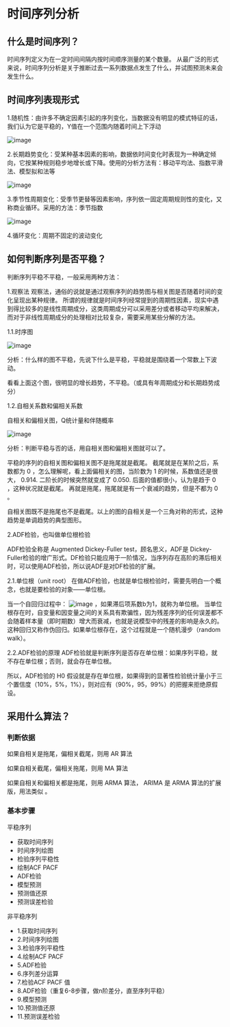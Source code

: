 # 时间序列分析

## 什么是时间序列？
时间序列定义为在一定时间间隔内按时间顺序测量的某个数量。
从最广泛的形式来说，时间序列分析是关于推断过去一系列数据点发生了什么，并试图预测未来会发生什么。

## 时间序列表现形式
1.随机性：由许多不确定因素引起的序列变化，当数据没有明显的模式特征的话，我们认为它是平稳的，Y值在一个范围内随着时间上下浮动

![image](https://user-images.githubusercontent.com/25822507/154907168-4fc59ce4-3dd9-4790-ad60-39e951139ece.png)

2.长期趋势变化：受某种基本因素的影响，数据依时间变化时表现为一种确定倾向，它按某种规则稳步地增长或下降。使用的分析方法有：移动平均法、指数平滑法、模型拟和法等

![image](https://user-images.githubusercontent.com/25822507/154907328-d2d245b5-8ed6-4ec5-90b3-1db30b471fb5.png)

3.季节性周期变化：受季节更替等因素影响，序列依一固定周期规则性的变化，又称商业循环。采用的方法：季节指数

![image](https://user-images.githubusercontent.com/25822507/154907440-4ba4fc83-f267-4160-bd58-a960fa773d7e.png)

4.循环变化：周期不固定的波动变化

## 如何判断序列是否平稳？
判断序列平稳不平稳，一般采用两种方法：

1.观察法
观察法，通俗的说就是通过观察序列的趋势图与相关图是否随着时间的变化呈现出某种规律。
所谓的规律就是时间序列经常提到的周期性因素，现实中遇到得比较多的是线性周期成分，这类周期成分可以采用差分或者移动平均来解决，而对于非线性周期成分的处理相对比较复杂，需要采用某些分解的方法。

1.1.时序图

![image](https://user-images.githubusercontent.com/25822507/155258835-7c934564-12b4-496c-be5d-03acb0facd82.png)

分析：什么样的图不平稳，先说下什么是平稳，平稳就是围绕着一个常数上下波动。

看看上面这个图，很明显的增长趋势，不平稳。（或具有年周期成分和长期趋势成分）

1.2.自相关系数和偏相关系数

自相关和偏相关图，Q统计量和伴随概率

![image](https://user-images.githubusercontent.com/25822507/155258917-55ca7a9e-be26-49e5-a017-06d6def8b7c4.png)

分析：判断平稳与否的话，用自相关图和偏相关图就可以了。

平稳的序列的自相关图和偏相关图不是拖尾就是截尾。
截尾就是在某阶之后，系数都为 0 ，怎么理解呢，看上面偏相关的图，当阶数为 1 的时候，系数值还是很大， 0.914. 二阶长的时候突然就变成了 0.050. 后面的值都很小，认为是趋于 0 ，这种状况就是截尾。
再就是拖尾，拖尾就是有一个衰减的趋势，但是不都为 0 。

自相关图既不是拖尾也不是截尾。以上的图的自相关是一个三角对称的形式，这种趋势是单调趋势的典型图形。

2.ADF检验，也叫做单位根检验

ADF检验全称是 Augmented Dickey-Fuller test，顾名思义，ADF是 Dickey-Fuller检验的增广形式。DF检验只能应用于一阶情况，当序列存在高阶的滞后相关时，可以使用ADF检验，所以说ADF是对DF检验的扩展。

2.1.单位根（unit root）
在做ADF检验，也就是单位根检验时，需要先明白一个概念，也就是要检验的对象——单位根。

当一个自回归过程中：
![image](https://user-images.githubusercontent.com/25822507/155289211-77282f2a-9fa6-4527-a6e2-37128ba0085c.png)
，如果滞后项系数b为1，就称为单位根。
当单位根存在时，自变量和因变量之间的关系具有欺骗性，因为残差序列的任何误差都不会随着样本量（即时期数）增大而衰减，也就是说模型中的残差的影响是永久的。
这种回归又称作伪回归。如果单位根存在，这个过程就是一个随机漫步（random walk）。

2.2.ADF检验的原理
ADF检验就是判断序列是否存在单位根：如果序列平稳，就不存在单位根；否则，就会存在单位根。

所以，ADF检验的 H0 假设就是存在单位根，如果得到的显著性检验统计量小于三个置信度（10%，5%，1%），则对应有（90%，95，99%）的把握来拒绝原假设。

## 采用什么算法？

### 判断依据

如果自相关是拖尾，偏相关截尾，则用 AR 算法

如果自相关截尾，偏相关拖尾，则用 MA 算法

如果自相关和偏相关都是拖尾，则用 ARMA 算法， ARIMA 是 ARMA 算法的扩展版，用法类似 。

### 基本步骤 

平稳序列

- 获取时间序列
- 时间序列绘图
- 检验序列平稳性
- 绘制ACF PACF
- ADF检验
- 模型预测
- 预测值还原
- 预测误差检验

非平稳序列

- 1.获取时间序列
- 2.时间序列绘图
- 3.检验序列平稳性
- 4.绘制ACF PACF
- 5.ADF检验
- 6.序列差分运算
- 7.检验ACF PACF 值
- 8.ADF检验（重复6-8步骤，做n阶差分，直至序列平稳）
- 9.模型预测
- 10.预测值还原
- 11.预测误差检验

